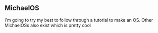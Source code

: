 ## MichaelOS
I'm going to try my best to follow through a tutorial 
to make an OS. Other MichaelOSs also exist which is
pretty cool

